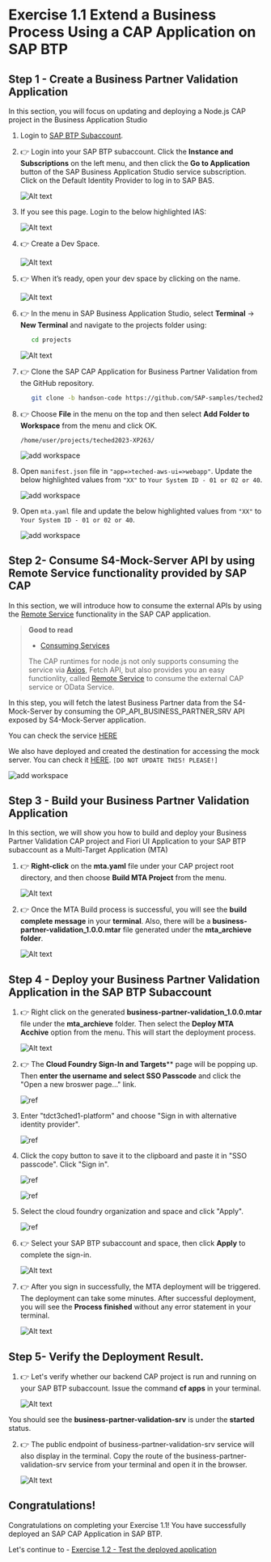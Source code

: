 # Exercise 1.1 Extend a Business Process Using a CAP Application on SAP BTP

 
## Step 1 - Create a Business Partner Validation Application

In this section, you will focus on updating and deploying a Node.js CAP project in the Business Application Studio

1. Login to [SAP BTP Subaccount](https://emea.cockpit.btp.cloud.sap/cockpit/?idp=tdct3ched1.accounts.ondemand.com#/globalaccount/e2a835b0-3011-4c79-818a-d7767c4627cd/subaccount/70d96fca-b36b-4215-81c8-c263e090bea5/subaccountoverview).

2. 👉 Login into your SAP BTP subaccount. Click the **Instance and Subscriptions** on the left menu, and then click the **Go to Application** button of the SAP Business Application Studio service subscription. Click on the Default Identity Provider to log in to SAP BAS.

    ![Alt text](./images/cap-dev-1.png)

2. If you see this page. Login to the below highlighted IAS:

    ![Alt text](./images/CustomIAS.png)


2. 👉 Create a Dev Space.

    ![Alt text](./images/cap-dev-2.png)

3. 👉 When it’s ready, open your dev space by clicking on the name. 

    ![Alt text](./images/cap-dev-3.png)


4. 👉 In the menu in SAP Business Application Studio, select **Terminal** &rarr; **New Terminal** and navigate to the projects folder using:

   ```bash
      cd projects
   ```

    ![Alt text](./images/terminal.png)


5. 👉 Clone the SAP CAP Application for Business Partner Validation from the GitHub repository. 

   ```bash
      git clone -b handson-code https://github.com/SAP-samples/teched2023-XP263.git
   ```

6. 👉 Choose **File** in the menu on the top and then select **Add Folder to Workspace** from the menu and click OK.
    
    `/home/user/projects/teched2023-XP263/`

    ![add workspace](./images/add_workspace_1.png)

<!-- 7. 👉 Open the project by choosing the **projects** &rarr; **business-partner-validation** and choose **Open**.

    ![add workspace](./images/cap-dev-4.png) -->

8.  Open `manifest.json` file in `"app=>teched-aws-ui=>webapp"`. Update the below highlighted values from `"XX"` to `Your System ID - 01 or 02 or 40`.

    ![add workspace](./images/manifestupdate.png)

9.  Open `mta.yaml` file and update the below highlighted values from `"XX"` to `Your System ID - 01 or 02 or 40`.

    ![add workspace](./images/mtaupdate.png)

## Step 2- Consume S4-Mock-Server API by using Remote Service functionality provided by SAP CAP

In this section, we will introduce how to consume the external APIs by using the [Remote Service](https://cap.cloud.sap/docs/guides/using-services#introduction) functionality in the SAP CAP application.

> **Good to read**
>
> - [Consuming Services](https://cap.cloud.sap/docs/guides/using-services)
>
> The CAP runtimes for node.js not only supports consuming the service via [Axios](https://axios-http.com/docs/intro), Fetch API, but also provides you an easy functionlity, called [Remote Service](https://cap.cloud.sap/docs/guides/using-services#introduction) to consume the external CAP service or OData Service.

In this step, you will fetch the latest Business Partner data from the S4-Mock-Server by consuming the OP_API_BUSINESS_PARTNER_SRV API exposed by S4-Mock-Server application.

You can check the service [HERE](https://technical-field-enablement-tfe-india-dev-dev-mock-srv.cfapps.eu20.hana.ondemand.com/op-api-business-partner-srv/)


We also have deployed and created the destination for accessing the mock server. You can check it [HERE](https://emea.cockpit.btp.cloud.sap/cockpit/?idp=tdct3ched1.accounts.ondemand.com#/globalaccount/e2a835b0-3011-4c79-818a-d7767c4627cd/subaccount/70d96fca-b36b-4215-81c8-c263e090bea5/destinations). `[DO NOT UPDATE THIS! PLEASE!]`

![add workspace](./images/ServiceDestination.png)


## Step 3 - Build your Business Partner Validation Application

In this section, we will show you how to build and deploy your Business Partner Validation CAP project and Fiori UI Application to your SAP BTP subaccount as a Multi-Target Application (MTA)

1. 👉 **Right-click** on the **mta.yaml** file under your CAP project root directory, and then choose **Build MTA Project** from the menu.

    ![Alt text](./images/cap-dev-41.png)

2. 👉 Once the MTA Build process is successful, you will see the **build complete message** in your **terminal**. Also, there will be a **business-partner-validation_1.0.0.mtar** file generated under the **mta_archieve folder**.

    ![Alt text](./images/cap-dev-75.png)

## Step 4 - Deploy your Business Partner Validation Application in the SAP BTP Subaccount

1. 👉 Right click on the generated **business-partner-validation_1.0.0.mtar** file under the **mta_archieve** folder. Then select the **Deploy MTA Acchive** option from the menu. This will start the deployment process.

    ![Alt text](./images/cap-dev-76.png)

2. 👉 The **Cloud Foundry **Sign-In** and Targets**** page will be popping up. Then **enter the username and select SSO Passcode**  and click the "Open a new broswer page..." link. 

   ![ref](./images/step3cflogin.png)

3. Enter "tdct3ched1-platform" and choose "Sign in with alternative identity provider".

   ![ref](./images/step4cflogin.png)

4. Click the copy button to save it to the clipboard and paste it in "SSO passcode". Click "Sign in".

   ![ref](./images/step5_1cflogin.png)

   ![ref](./images/step5cflogin.png)

5. Select the cloud foundry organization and space and click "Apply".

   ![ref](./images/step6cflogin.png)

    <!-- ![Alt text](./images/cap-dev-77.png) -->

3. 👉 Select your SAP BTP subaccount and space, then click **Apply** to complete the sign-in. 

    ![Alt text](./images/cap-dev-78.png)

4. 👉 After you sign in successfully, the MTA deployment will be triggered. The deployment can take some minutes. After successful deployment, you will see the **Process finished** without any error statement in your terminal.

    ![Alt text](./images/cap-dev-83.png)

## Step 5- Verify the Deployment Result. 

1. 👉 Let's verify whether our backend CAP project is run and running on your SAP BTP subaccount. Issue the command **cf apps** in your terminal. 

    ![Alt text](./images/cap-dev-84.png)

You should see the **business-partner-validation-srv** is under the **started** status. 

2. 👉 The public endpoint of business-partner-validation-srv service will also display in the terminal. Copy the route of the business-partner-validation-srv service from your terminal and open it in the browser.

    ![Alt text](./images/cap-dev-85.png)

## Congratulations!

Congratulations on completing your Exercise 1.1! You have successfully deployed an SAP CAP Application in SAP BTP.

Let's continue to - [Exercise 1.2 - Test the deployed application](../ex1.2/README.md)

